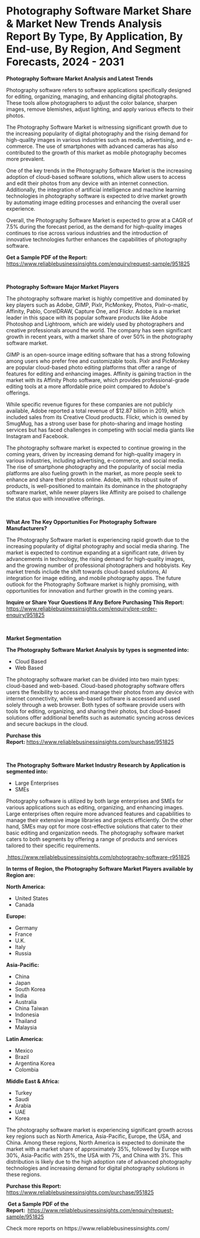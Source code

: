<p><h1>Photography Software Market Share & Market New Trends Analysis Report By Type, By Application, By End-use, By Region, And Segment Forecasts, 2024 - 2031</h1></p><p><strong>Photography Software Market Analysis and Latest Trends</strong></p>
<p><p>Photography software refers to software applications specifically designed for editing, organizing, managing, and enhancing digital photographs. These tools allow photographers to adjust the color balance, sharpen images, remove blemishes, adjust lighting, and apply various effects to their photos.</p><p>The Photography Software Market is witnessing significant growth due to the increasing popularity of digital photography and the rising demand for high-quality images in various industries such as media, advertising, and e-commerce. The use of smartphones with advanced cameras has also contributed to the growth of this market as mobile photography becomes more prevalent.</p><p>One of the key trends in the Photography Software Market is the increasing adoption of cloud-based software solutions, which allow users to access and edit their photos from any device with an internet connection. Additionally, the integration of artificial intelligence and machine learning technologies in photography software is expected to drive market growth by automating image editing processes and enhancing the overall user experience.</p><p>Overall, the Photography Software Market is expected to grow at a CAGR of 7.5% during the forecast period, as the demand for high-quality images continues to rise across various industries and the introduction of innovative technologies further enhances the capabilities of photography software.</p></p>
<p><strong>Get a Sample PDF of the Report:&nbsp;</strong> <a href="https://www.reliablebusinessinsights.com/enquiry/request-sample/951825">https://www.reliablebusinessinsights.com/enquiry/request-sample/951825</a></p>
<p>&nbsp;</p>
<p><strong>Photography Software Major Market Players</strong></p>
<p><p>The photography software market is highly competitive and dominated by key players such as Adobe, GIMP, Pixlr, PicMonkey, Photos, Pixlr-o-matic, Affinity, Pablo, CorelDRAW, Capture One, and Flickr. Adobe is a market leader in this space with its popular software products like Adobe Photoshop and Lightroom, which are widely used by photographers and creative professionals around the world. The company has seen significant growth in recent years, with a market share of over 50% in the photography software market.</p><p>GIMP is an open-source image editing software that has a strong following among users who prefer free and customizable tools. Pixlr and PicMonkey are popular cloud-based photo editing platforms that offer a range of features for editing and enhancing images. Affinity is gaining traction in the market with its Affinity Photo software, which provides professional-grade editing tools at a more affordable price point compared to Adobe's offerings.</p><p>While specific revenue figures for these companies are not publicly available, Adobe reported a total revenue of $12.87 billion in 2019, which included sales from its Creative Cloud products. Flickr, which is owned by SmugMug, has a strong user base for photo-sharing and image hosting services but has faced challenges in competing with social media giants like Instagram and Facebook.</p><p>The photography software market is expected to continue growing in the coming years, driven by increasing demand for high-quality imagery in various industries, including advertising, e-commerce, and social media. The rise of smartphone photography and the popularity of social media platforms are also fueling growth in the market, as more people seek to enhance and share their photos online. Adobe, with its robust suite of products, is well-positioned to maintain its dominance in the photography software market, while newer players like Affinity are poised to challenge the status quo with innovative offerings.</p></p>
<p>&nbsp;</p>
<p><strong>What Are The Key Opportunities For Photography Software Manufacturers?</strong></p>
<p><p>The Photography Software market is experiencing rapid growth due to the increasing popularity of digital photography and social media sharing. The market is expected to continue expanding at a significant rate, driven by advancements in technology, the rising demand for high-quality images, and the growing number of professional photographers and hobbyists. Key market trends include the shift towards cloud-based solutions, AI integration for image editing, and mobile photography apps. The future outlook for the Photography Software market is highly promising, with opportunities for innovation and further growth in the coming years.</p></p>
<p><strong>Inquire or Share Your Questions If Any Before Purchasing This Report:</strong> <a href="https://www.reliablebusinessinsights.com/enquiry/pre-order-enquiry/951825">https://www.reliablebusinessinsights.com/enquiry/pre-order-enquiry/951825</a></p>
<p>&nbsp;</p>
<p><strong>Market Segmentation</strong></p>
<p><strong>The Photography Software Market Analysis by types is segmented into:</strong></p>
<p><ul><li>Cloud Based</li><li>Web Based</li></ul></p>
<p><p>The photography software market can be divided into two main types: cloud-based and web-based. Cloud-based photography software offers users the flexibility to access and manage their photos from any device with internet connectivity, while web-based software is accessed and used solely through a web browser. Both types of software provide users with tools for editing, organizing, and sharing their photos, but cloud-based solutions offer additional benefits such as automatic syncing across devices and secure backups in the cloud.</p></p>
<p><strong>Purchase this Report:&nbsp;</strong><a href="https://www.reliablebusinessinsights.com/purchase/951825">https://www.reliablebusinessinsights.com/purchase/951825</a></p>
<p>&nbsp;</p>
<p><strong>The Photography Software Market Industry Research by Application is segmented into:</strong></p>
<p><ul><li>Large Enterprises</li><li>SMEs</li></ul></p>
<p><p>Photography software is utilized by both large enterprises and SMEs for various applications such as editing, organizing, and enhancing images. Large enterprises often require more advanced features and capabilities to manage their extensive image libraries and projects efficiently. On the other hand, SMEs may opt for more cost-effective solutions that cater to their basic editing and organization needs. The photography software market caters to both segments by offering a range of products and services tailored to their specific requirements.</p></p>
<p><a href="https://www.reliablebusinessinsights.com/photography-software-r951825">&nbsp;https://www.reliablebusinessinsights.com/photography-software-r951825</a></p>
<p><strong>In terms of Region, the Photography Software Market Players available by Region are:</strong></p>
<p>
    <p> <strong> North America: </strong>
        <ul>
            <li>United States</li>
            <li>Canada</li>
        </ul>
        </p> 
    <p> <strong> Europe: </strong>
        <ul>
            <li>Germany</li>
            <li>France</li>
            <li>U.K.</li>
            <li>Italy</li>
            <li>Russia</li>
        </ul>
        </p> 
    <p> <strong> Asia-Pacific: </strong>
        <ul>
            <li>China</li>
            <li>Japan</li>
            <li>South Korea</li>
            <li>India</li>
            <li>Australia</li>
            <li>China Taiwan</li>
            <li>Indonesia</li>
            <li>Thailand</li>
            <li>Malaysia</li>
        </ul>
        </p> 
    <p> <strong> Latin America: </strong>
        <ul>
            <li>Mexico</li>
            <li>Brazil</li>
            <li>Argentina Korea</li>
            <li>Colombia</li>
        </ul>
        </p> 
    <p> <strong> Middle East & Africa: </strong>
        <ul>
            <li>Turkey</li>
            <li>Saudi</li>
            <li>Arabia</li>
            <li>UAE</li>
            <li>Korea</li>
        </ul>
    </p>
    </p>
<p><p>The photography software market is experiencing significant growth across key regions such as North America, Asia-Pacific, Europe, the USA, and China. Among these regions, North America is expected to dominate the market with a market share of approximately 35%, followed by Europe with 30%, Asia-Pacific with 25%, the USA with 7%, and China with 3%. This distribution is likely due to the high adoption rate of advanced photography technologies and increasing demand for digital photography solutions in these regions.</p></p>
<p><strong>Purchase this Report: </strong><a href="https://www.reliablebusinessinsights.com/purchase/951825">https://www.reliablebusinessinsights.com/purchase/951825</a></p>
<p>&nbsp;<strong>Get a Sample PDF of the Report:&nbsp;&nbsp;</strong><a href="https://www.reliablebusinessinsights.com/enquiry/request-sample/951825">https://www.reliablebusinessinsights.com/enquiry/request-sample/951825</a></p>
<p><strong></strong></p>
<p>Check more reports on https://www.reliablebusinessinsights.com/</p>